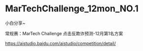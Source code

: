 
# MarTechChallenge_12mon_NO.1

小白分享~

常规赛：MarTech Challenge 点击反欺诈预测-12月第1名方案

https://aistudio.baidu.com/aistudio/competition/detail/


